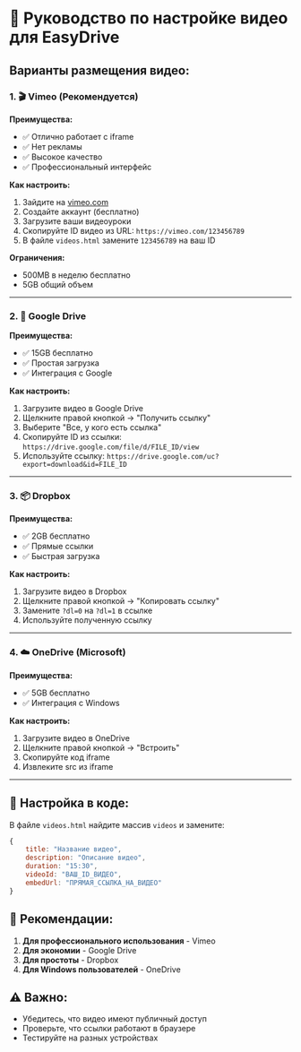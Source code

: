# 🎥 Руководство по настройке видео для EasyDrive

## Варианты размещения видео:

### 1. 🎬 Vimeo (Рекомендуется)
**Преимущества:**
- ✅ Отлично работает с iframe
- ✅ Нет рекламы
- ✅ Высокое качество
- ✅ Профессиональный интерфейс

**Как настроить:**
1. Зайдите на [vimeo.com](https://vimeo.com)
2. Создайте аккаунт (бесплатно)
3. Загрузите ваши видеоуроки
4. Скопируйте ID видео из URL: `https://vimeo.com/123456789`
5. В файле `videos.html` замените `123456789` на ваш ID

**Ограничения:**
- 500MB в неделю бесплатно
- 5GB общий объем

---

### 2. 📁 Google Drive
**Преимущества:**
- ✅ 15GB бесплатно
- ✅ Простая загрузка
- ✅ Интеграция с Google

**Как настроить:**
1. Загрузите видео в Google Drive
2. Щелкните правой кнопкой → "Получить ссылку"
3. Выберите "Все, у кого есть ссылка"
4. Скопируйте ID из ссылки: `https://drive.google.com/file/d/FILE_ID/view`
5. Используйте ссылку: `https://drive.google.com/uc?export=download&id=FILE_ID`

---

### 3. 📦 Dropbox
**Преимущества:**
- ✅ 2GB бесплатно
- ✅ Прямые ссылки
- ✅ Быстрая загрузка

**Как настроить:**
1. Загрузите видео в Dropbox
2. Щелкните правой кнопкой → "Копировать ссылку"
3. Замените `?dl=0` на `?dl=1` в ссылке
4. Используйте полученную ссылку

---

### 4. ☁️ OneDrive (Microsoft)
**Преимущества:**
- ✅ 5GB бесплатно
- ✅ Интеграция с Windows

**Как настроить:**
1. Загрузите видео в OneDrive
2. Щелкните правой кнопкой → "Встроить"
3. Скопируйте код iframe
4. Извлеките src из iframe

---

## 🔧 Настройка в коде:

В файле `videos.html` найдите массив `videos` и замените:

```javascript
{
    title: "Название видео",
    description: "Описание видео",
    duration: "15:30",
    videoId: "ВАШ_ID_ВИДЕО",
    embedUrl: "ПРЯМАЯ_ССЫЛКА_НА_ВИДЕО"
}
```

## 🎯 Рекомендации:

1. **Для профессионального использования** - Vimeo
2. **Для экономии** - Google Drive
3. **Для простоты** - Dropbox
4. **Для Windows пользователей** - OneDrive

## ⚠️ Важно:

- Убедитесь, что видео имеют публичный доступ
- Проверьте, что ссылки работают в браузере
- Тестируйте на разных устройствах



